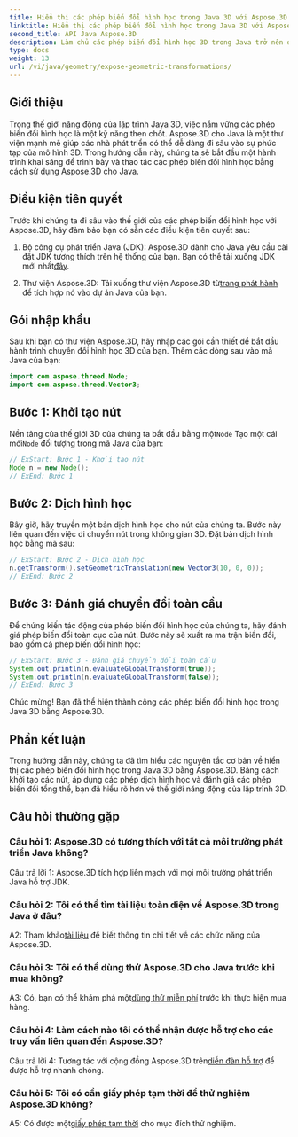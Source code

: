 ```yaml
---
title: Hiển thị các phép biến đổi hình học trong Java 3D với Aspose.3D
linktitle: Hiển thị các phép biến đổi hình học trong Java 3D với Aspose.3D
second_title: API Java Aspose.3D
description: Làm chủ các phép biến đổi hình học 3D trong Java trở nên dễ dàng với Aspose.3D. Tìm hiểu cách thao tác các nút, áp dụng bản dịch và đánh giá các phép biến đổi toàn cầu.
type: docs
weight: 13
url: /vi/java/geometry/expose-geometric-transformations/
---
```

## Giới thiệu

Trong thế giới năng động của lập trình Java 3D, việc nắm vững các phép biến đổi hình học là một kỹ năng then chốt. Aspose.3D cho Java là một thư viện mạnh mẽ giúp các nhà phát triển có thể dễ dàng đi sâu vào sự phức tạp của mô hình 3D. Trong hướng dẫn này, chúng ta sẽ bắt đầu một hành trình khai sáng để trình bày và thao tác các phép biến đổi hình học bằng cách sử dụng Aspose.3D cho Java.

## Điều kiện tiên quyết

Trước khi chúng ta đi sâu vào thế giới của các phép biến đổi hình học với Aspose.3D, hãy đảm bảo bạn có sẵn các điều kiện tiên quyết sau:

1.  Bộ công cụ phát triển Java (JDK): Aspose.3D dành cho Java yêu cầu cài đặt JDK tương thích trên hệ thống của bạn. Bạn có thể tải xuống JDK mới nhất[đây](https://www.oracle.com/java/technologies/javase-downloads.html).

2.  Thư viện Aspose.3D: Tải xuống thư viện Aspose.3D từ[trang phát hành](https://releases.aspose.com/3d/java/) để tích hợp nó vào dự án Java của bạn.

## Gói nhập khẩu

Sau khi bạn có thư viện Aspose.3D, hãy nhập các gói cần thiết để bắt đầu hành trình chuyển đổi hình học 3D của bạn. Thêm các dòng sau vào mã Java của bạn:

```java
import com.aspose.threed.Node;
import com.aspose.threed.Vector3;
```

## Bước 1: Khởi tạo nút

 Nền tảng của thế giới 3D của chúng ta bắt đầu bằng một`Node` Tạo một cái mới`Node` đối tượng trong mã Java của bạn:

```java
// ExStart: Bước 1 - Khởi tạo nút
Node n = new Node();
// ExEnd: Bước 1
```

## Bước 2: Dịch hình học

Bây giờ, hãy truyền một bản dịch hình học cho nút của chúng ta. Bước này liên quan đến việc di chuyển nút trong không gian 3D. Đặt bản dịch hình học bằng mã sau:

```java
// ExStart: Bước 2 - Dịch hình học
n.getTransform().setGeometricTranslation(new Vector3(10, 0, 0));
// ExEnd: Bước 2
```

## Bước 3: Đánh giá chuyển đổi toàn cầu

Để chứng kiến tác động của phép biến đổi hình học của chúng ta, hãy đánh giá phép biến đổi toàn cục của nút. Bước này sẽ xuất ra ma trận biến đổi, bao gồm cả phép biến đổi hình học:

```java
// ExStart: Bước 3 - Đánh giá chuyển đổi toàn cầu
System.out.println(n.evaluateGlobalTransform(true));
System.out.println(n.evaluateGlobalTransform(false));
// ExEnd: Bước 3
```

Chúc mừng! Bạn đã thể hiện thành công các phép biến đổi hình học trong Java 3D bằng Aspose.3D.

## Phần kết luận

Trong hướng dẫn này, chúng ta đã tìm hiểu các nguyên tắc cơ bản về hiển thị các phép biến đổi hình học trong Java 3D bằng Aspose.3D. Bằng cách khởi tạo các nút, áp dụng các phép dịch hình học và đánh giá các phép biến đổi tổng thể, bạn đã hiểu rõ hơn về thế giới năng động của lập trình 3D.

## Câu hỏi thường gặp

### Câu hỏi 1: Aspose.3D có tương thích với tất cả môi trường phát triển Java không?

Câu trả lời 1: Aspose.3D tích hợp liền mạch với mọi môi trường phát triển Java hỗ trợ JDK.

### Câu hỏi 2: Tôi có thể tìm tài liệu toàn diện về Aspose.3D trong Java ở đâu?

 A2: Tham khảo[tài liệu](https://reference.aspose.com/3d/java/) để biết thông tin chi tiết về các chức năng của Aspose.3D.

### Câu hỏi 3: Tôi có thể dùng thử Aspose.3D cho Java trước khi mua không?

 A3: Có, bạn có thể khám phá một[dùng thử miễn phí](https://releases.aspose.com/) trước khi thực hiện mua hàng.

### Câu hỏi 4: Làm cách nào tôi có thể nhận được hỗ trợ cho các truy vấn liên quan đến Aspose.3D?

 Câu trả lời 4: Tương tác với cộng đồng Aspose.3D trên[diễn đàn hỗ trợ](https://forum.aspose.com/c/3d/18) để được hỗ trợ nhanh chóng.

### Câu hỏi 5: Tôi có cần giấy phép tạm thời để thử nghiệm Aspose.3D không?

 A5: Có được một[giấy phép tạm thời](https://purchase.aspose.com/temporary-license/) cho mục đích thử nghiệm.